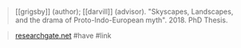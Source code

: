 > [[grigsby]] (author); [[darvill]] (advisor). "Skyscapes, Landscapes, and the drama of Proto-Indo-European myth". 2018. PhD Thesis.

> [researchgate.net](https://www.researchgate.net/publication/338646511_Skyscapes_Landscapes_and_the_drama_of_Proto-Indo-European_myth) #have #link 